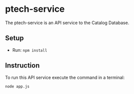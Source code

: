 # ptech-service

The ptech-service is an API service to the Catalog Database.

## Setup

- Run: `npm install` 

## Instruction

To run this API service execute the command in a terminal:

`node app.js`


